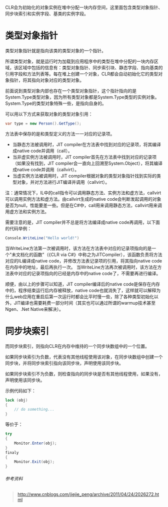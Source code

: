 CLR会为初始化的对象实例在堆中分配一块内存空间，这里面包含类型对象指针、同步块索引和实例字段、基类的实例字段。

# 类型对象指针

类型对象指针就是指向该类的类型对象的一个指针。

所谓类型对象，就是运行时为加载到应用程序中的类型在堆中分配的一块内存区域，该区域中包括的信息有：类型对象指针、同步索引块、静态字段、指向基类的引用字段和方法列表等。每在堆上创建一个对象，CLR都会自动初始化它的类型对象指针，将其指向对象对应的类型对象。

前面说到类型对象内部也存在一个类型对象指针，这个指针指向的是System.Type类型对象，因为所有类型对象都是System.Type类型的实例对象。System.Type的类型对象特殊一些，是指向自身的。

可以用以下方式来获取对象的类型对象引用：
``` C#
var type = new Person().GetType();
```
方法表中保存的是和类型定义的方法一一对应的记录项。

- 当静态方法被调用时，JIT compiler在方法表中找到对应的记录项，将其编译成native code并调用（call）。
- 当非虚实例方法被调用时，JIT compiler首先在方法表中找到对应的记录项（如果没有找到，JIT compiler会一直向上回溯至System.Object），将其编译成native code并调用（callvirt）。
- 当虚实例方法被调用时，JIT compiler根据对象的类型对象指针找到实际的类型对象，并对方法进行JIT编译并调用（callvirt）。

注：通常情况下，IL中的call指令可以调用静态方法、实例方法和虚方法，callvirt可以调用实例方法和虚方法。由callvirt生成的native code会判断发起调用的对象是否为null，性能要差一些。但是在C#中，call用来调用静态方法，callvirt用来调用虚方法和实例方法。

需要注意的是，JIT compiler并不总是将方法编译成native code再调用，以下面的代码举例：

``` C#
Console.WriteLine("Hello world!")
```

当WriteLine方法第一次被调用时，该方法在方法表中对应的记录项指向的是一个"未文档化的函数"（《CLR via C#》中称之为JITCompiler），该函数负责将方法对应的IL编译成native code，并修改方法表记录项的引用，将其指向native code在内存中的地址，最后再执行一次。
当WriteLine方法再次被调用时，该方法在方法表中对应的记录项指向的已经是内存中的native code了，不需要再进行编译。

顺便，由以上的步骤可以知道，JIT compiler编译后的native code是保存在内存中的，程序结束运行后内存被释放，native code也就消失了，这样就可以解释为什么web应用在重启后第一次运行时都会比平时慢一些，除了各种类型初始化以外，JIT编译也需要耗费一部分时间（其实也可以通过所谓的warmup技术甚至Ngen、.Net Native来解决）。


# 同步块索引

而同步块索引，则指向CLR在内存中维持的一个同步块数组中的一个位置。

如果同步块索引为负数，代表没有其他线程使用该对象，在同步块数组中创建一个同步块，并将同步块索引指向该同步块，声明使用该同步块。

如果同步块索引不为负数，则检查指向的同步块是否有其他线程使用，如果没有，声明使用该同步块。

示例代码如下：
``` C#
lock (obj)
{
    // do something...
}
```
等价于：
``` C#
try
{
    Monitor.Enter(obj);
}
finaly
{
    Monitor.Exit(obj);
}
```

###### 参考资料

> http://www.cnblogs.com/jiejie_peng/archive/2011/04/24/2026272.html
